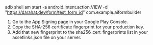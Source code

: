 adb shell am start -a android.intent.action.VIEW -d "https://darahat.dev/form/test_form_id" com.example.aiformbuilder

1.  Go to the App Signing page in your Google Play Console.
2.  Copy the SHA-256 certificate fingerprint for your production key.
3.  Add that new fingerprint to the sha256_cert_fingerprints list in your assetlinks.json file on your server.
